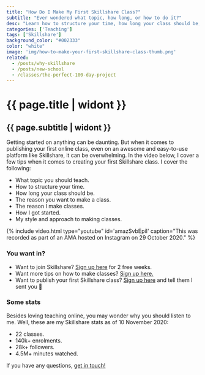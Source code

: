 ```yaml
---
title: "How Do I Make My First Skillshare Class?"
subtitle: "Ever wondered what topic, how long, or how to do it?"
desc: "Learn how to structure your time, how long your class should be, what topic to teach, the reason you want to make a class, and a bunch more."
categories: ['Teaching']
tags: ['Skillshare']
background_color: "#002333"
color: "white"
image: 'img/how-to-make-your-first-skillshare-class-thumb.png'
related:
  - /posts/why-skillshare
  - /posts/new-school
  - /classes/the-perfect-100-day-project
---
```

# {{ page.title | widont }}
## {{ page.subtitle | widont }}

Getting started on anything can be daunting. But when it comes to publishing your first online class, even on an awesome and easy-to-use platform like Skillshare, it can be overwhelming. In the video below, I cover a few tips when it comes to creating your first Skillshare class. I cover the following:

- What topic you should teach.
- How to structure your time.
- How long your class should be.
- The reason you want to make a class.
- The reason I make classes.
- How I got started.
- My style and approach to making classes.

{% include video.html type="youtube" id='amazSvbEpiI' caption="This was recorded as part of an AMA hosted on Instagram on 29 October 2020." %}

### You want in?

- Want to join Skillshare? [Sign up here](https://ttkb.me/sk-invite) for 2 free weeks.
- Want more tips on how to make classes? [Sign up here.](https://ttkb.me/make-a-class)
- Want to publish your first Skillshare class? [Sign up here](https://ttkb.me/teach-sk) and tell them I sent you 🦄

### Some stats
Besides loving teaching online, you may wonder why you should listen to me. Well, these are my Skillshare stats as of 10 November 2020:

- 22 classes.
- 140k+ enrolments.
- 28k+ followers.
- 4.5M+ minutes watched.

If you have any questions, [get in touch!](/contact)
